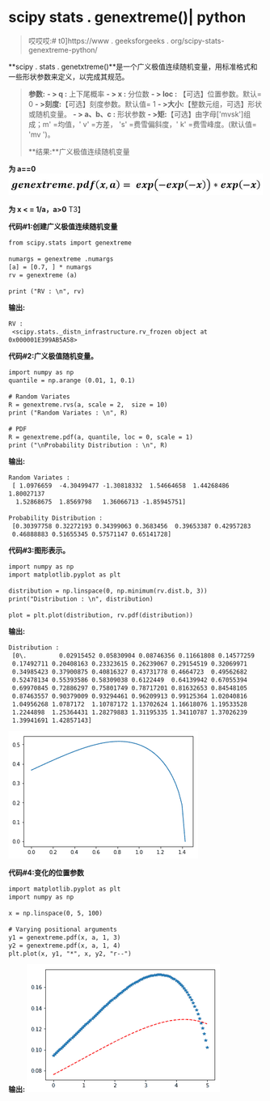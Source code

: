 # scipy stats . genextreme()| python

> 哎哎哎:# t0]https://www . geeksforgeeks . org/scipy-stats-genextreme-python/

**scipy . stats . genetxtreme()**是一个广义极值连续随机变量，用标准格式和一些形状参数来定义，以完成其规范。

> **参数:**
> **- > q :** 上下尾概率
> **- > x :** 分位数
> **- > loc :** 【可选】位置参数。默认= 0
> **- >刻度:**【可选】刻度参数。默认值= 1
> **- >大小:**【整数元组，可选】形状或随机变量。
> **- > a、b、c :** 形状参数
> **- >矩:**【可选】由字母['mvsk']组成；m' =均值，' v' =方差，
> 's' =费雪偏斜度，' k' =费雪峰度。(默认值= 'mv ')。
> 
> **结果:**广义极值连续随机变量

**为 a==0**
![](img/cb582ce139ae91da54471720e3ed04ca.png)

**为 x < = 1/a，a>0**
T3】

**代码#1:创建广义极值连续随机变量**

```
from scipy.stats import genextreme 

numargs = genextreme .numargs
[a] = [0.7, ] * numargs
rv = genextreme (a)

print ("RV : \n", rv) 
```

**输出:**

```
RV : 
 <scipy.stats._distn_infrastructure.rv_frozen object at 0x000001E399AB5A58>

```

**代码#2:广义极值随机变量。**

```
import numpy as np
quantile = np.arange (0.01, 1, 0.1)

# Random Variates
R = genextreme.rvs(a, scale = 2,  size = 10)
print ("Random Variates : \n", R)

# PDF
R = genextreme.pdf(a, quantile, loc = 0, scale = 1)
print ("\nProbability Distribution : \n", R)
```

**输出:**

```
Random Variates : 
 [ 1.0976659  -4.30499477 -1.30818332  1.54664658  1.44268486  1.80027137
  1.52868675  1.8569798   1.36066713 -1.85945751]

Probability Distribution : 
 [0.30397758 0.32272193 0.34399063 0.3683456  0.39653387 0.42957283
 0.46888883 0.51655345 0.57571147 0.65141728]
```

**代码#3:图形表示。**

```
import numpy as np
import matplotlib.pyplot as plt

distribution = np.linspace(0, np.minimum(rv.dist.b, 3))
print("Distribution : \n", distribution)

plot = plt.plot(distribution, rv.pdf(distribution))
```

**输出:**

```
Distribution : 
 [0\.         0.02915452 0.05830904 0.08746356 0.11661808 0.14577259
 0.17492711 0.20408163 0.23323615 0.26239067 0.29154519 0.32069971
 0.34985423 0.37900875 0.40816327 0.43731778 0.4664723  0.49562682
 0.52478134 0.55393586 0.58309038 0.6122449  0.64139942 0.67055394
 0.69970845 0.72886297 0.75801749 0.78717201 0.81632653 0.84548105
 0.87463557 0.90379009 0.93294461 0.96209913 0.99125364 1.02040816
 1.04956268 1.0787172  1.10787172 1.13702624 1.16618076 1.19533528
 1.2244898  1.25364431 1.28279883 1.31195335 1.34110787 1.37026239
 1.39941691 1.42857143]
```

![](img/e2043f3256b124d7a9b9f5c3b217bc59.png)

**代码#4:变化的位置参数**

```
import matplotlib.pyplot as plt
import numpy as np

x = np.linspace(0, 5, 100)

# Varying positional arguments
y1 = genextreme.pdf(x, a, 1, 3)
y2 = genextreme.pdf(x, a, 1, 4)
plt.plot(x, y1, "*", x, y2, "r--")
```

**输出:**
![](img/079d9aaa8ac66a558eb3db8c214f3df1.png)